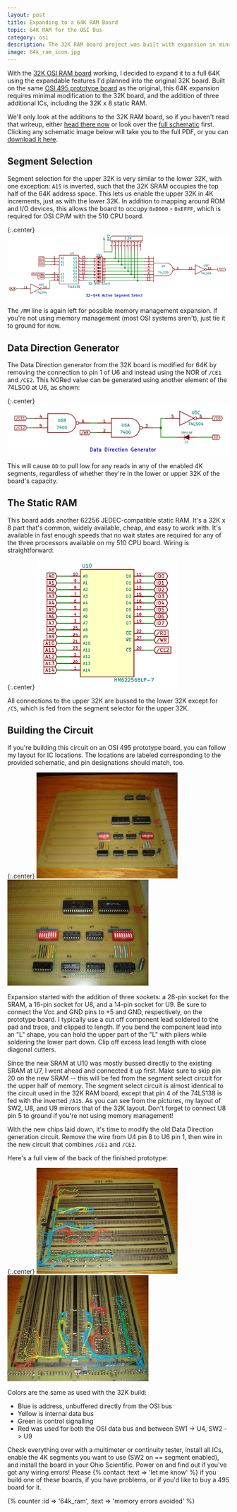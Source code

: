 ```yaml
---
layout: post
title: Expanding to a 64K RAM Board
topic: 64K RAM for the OSI Bus
category: osi
description: The 32K RAM board project was built with expansion in mind. Here we expand it to 64K with another 32K x 8 static RAM using the same 4K segment selection as the 32K board. Provisions for memory management allow for expansion beyond 64K using Ohio Scientific's memory management strategy.
image: 64k_ram_icon.jpg
---
```


With the [32K OSI RAM board](/~glitch/2016/04/23/32k-ram-for-osi) working, I decided to expand it to a full 64K using the expandable features I'd planned into the original 32K board. Built on the same [OSI 495 prototype board](/~glitch/2016/04/22/cloning-the-495) as the original, this 64K expansion requires minimal modification to the 32K board, and the addition of three additional ICs, including the 32K x 8 static RAM.

We'll only look at the additions to the 32K RAM board, so if you haven't read that writeup, either [head there now](/~glitch/2016/04/23/32k-ram-for-osi) or look over the [full schematic](http://filedump.glitchwrks.com/projects/osi_ram/64k_ram.pdf) first. Clicking any schematic image below will take you to the full PDF, or you can [download it here](http://filedump.glitchwrks.com/projects/osi_ram/64k_ram.pdf).

## Segment Selection

Segment selection for the upper 32K is very similar to the lower 32K, with one exception: `A15` is inverted, such that the 32K SRAM occupies the top half of the 64K address space. This lets us enable the upper 32K in 4K increments, just as with the lower 32K. In addition to mapping around ROM and I/O devices, this allows the board to occupy `0xD000` - `0xEFFF`, which is required for OSI CP/M with the 510 CPU board.

{:.center}
[![Segment select circuit](/images/osi/64k_ram/segment_select.png)](http://filedump.glitchwrks.com/projects/osi_ram/64k_ram.pdf)

The `/MM` line is again left for possible memory management expansion. If you're not using memory management (most OSI systems aren't), just tie it to ground for now.

## Data Direction Generator

The Data Direction generator from the 32K board is modified for 64K by removing the connection to pin 1 of U6 and instead using the NOR of `/CE1` and `/CE2`. This NORed value can be generated using another element of the 74LS00 at U6, as shown:

{:.center}
[![Data Direction circuit](/images/osi/64k_ram/data_direction.png)](http://filedump.glitchwrks.com/projects/osi_ram/64k_ram.pdf)

This will cause `DD` to pull low for any reads in any of the enabled 4K segments, regardless of whether they're in the lower or upper 32K of the board's capacity.

## The Static RAM

This board adds another 62256 JEDEC-compatible static RAM. It's a 32K x 8 part that's common, widely available, cheap, and easy to work with. It's available in fast enough speeds that no wait states are required for any of the three processors available on my 510 CPU board. Wiring is straightforward:

{:.center}
[![Static RAM pinout](/images/osi/64k_ram/sram.png)](http://filedump.glitchwrks.com/projects/osi_ram/64k_ram.pdf)

All connections to the upper 32K are bussed to the lower 32K except for `/CS`, which is fed from the segment selector for the upper 32K.

## Building the Circuit

If you're building this circuit on an OSI 495 prototype board, you can follow my layout for IC locations. The locations are labeled corresponding to the provided schematic, and pin designations should match, too.

{:.center}
[![Device placement](/images/osi/64k_ram/scaled/front.jpg)](/images/osi/64k_ram/front.jpg) [![Device closeup](/images/osi/64k_ram/scaled/device_closeup.jpg)](/images/osi/64k_ram/device_closeup.jpg)

Expansion started with the addition of three sockets: a 28-pin socket for the SRAM, a 16-pin socket for U8, and a 14-pin socket for U9. Be sure to connect the Vcc and GND pins to +5 and GND, respectively, on the prototype board. I typically use a cut off component lead soldered to the pad and trace, and clipped to length. If you bend the component lead into an "L" shape, you can hold the upper part of the "L" with pliers while soldering the lower part down. Clip off excess lead length with close diagonal cutters.

Since the new SRAM at U10 was mostly bussed directly to the existing SRAM at U7, I went ahead and connected it up first. Make sure to skip pin 20 on the new SRAM -- this will be fed from the segment select circuit for the upper half of memory. The segment select circuit is almost identical to the circuit used in the 32K RAM board, except that pin 4 of the 74LS138 is fed with the inverted `/A15`. As you can see from the pictures, my layout of SW2, U8, and U9 mirrors that of the 32K layout. Don't forget to connect U8 pin 5 to ground if you're not using memory management!

With the new chips laid down, it's time to modify the old Data Direction generation circuit. Remove the wire from U4 pin 8 to U6 pin 1, then wire in the new circuit that combines `/CE1` and `/CE2`.

Here's a full view of the back of the finished prototype:

{:.center}
[![64K RAM wiring](/images/osi/64k_ram/scaled/back.jpg)](/images/osi/64k_ram/back.jpg) [![64K RAM wiring closeup](/images/osi/64k_ram/scaled/wiring_closeup.jpg)](/images/osi/64k_ram/wiring_closeup.jpg)

Colors are the same as used with the 32K build:

* Blue is address, unbuffered directly from the OSI bus
* Yellow is internal data bus
* Green is control signalling
* Red was used for both the OSI data bus and between SW1 -> U4, SW2 -> U9

Check everything over with a multimeter or continuity tester, install all ICs, enable the 4K segments you want to use (SW2 on == segment enabled), and install the board in your Ohio Scientific. Power on and find out if you've got any wiring errors! Please {% contact :text => 'let me know' %} if you build one of these boards, if you have problems, or if you'd like to buy a 495 board for it.

{% counter :id => '64k_ram', :text => 'memory errors avoided' %}
